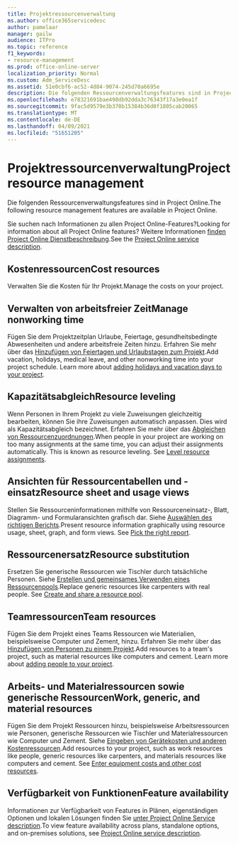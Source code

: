 ```yaml
---
title: Projektressourcenverwaltung
ms.author: office365servicedesc
author: pamelaar
manager: gailw
audience: ITPro
ms.topic: reference
f1_keywords:
- resource-management
ms.prod: office-online-server
localization_priority: Normal
ms.custom: Adm_ServiceDesc
ms.assetid: 51e0cbf6-ac52-4d84-9074-245d70a6695e
description: Die folgenden Ressourcenverwaltungsfeatures sind in Project Online.
ms.openlocfilehash: e78321691bae498db92dda3c76343f17a3e0ea1f
ms.sourcegitcommit: 9fac5d9579e3b370b15384b36d0f1805cab20065
ms.translationtype: MT
ms.contentlocale: de-DE
ms.lasthandoff: 04/09/2021
ms.locfileid: "51651205"
---
```

# <a name="project-resource-management"></a><span data-ttu-id="97686-103">Projektressourcenverwaltung</span><span class="sxs-lookup"><span data-stu-id="97686-103">Project resource management</span></span>

<span data-ttu-id="97686-104">Die folgenden Ressourcenverwaltungsfeatures sind in Project Online.</span><span class="sxs-lookup"><span data-stu-id="97686-104">The following resource management features are available in Project Online.</span></span>
  
<span data-ttu-id="97686-105">Sie suchen nach Informationen zu allen Project Online-Features?</span><span class="sxs-lookup"><span data-stu-id="97686-105">Looking for information about all Project Online features?</span></span> <span data-ttu-id="97686-106">Weitere Informationen [finden Project Online Dienstbeschreibung](project-online-service-description.md).</span><span class="sxs-lookup"><span data-stu-id="97686-106">See the [Project Online service description](project-online-service-description.md).</span></span>
  
## <a name="cost-resources"></a><span data-ttu-id="97686-107">Kostenressourcen</span><span class="sxs-lookup"><span data-stu-id="97686-107">Cost resources</span></span>

<span data-ttu-id="97686-108">Verwalten Sie die Kosten für Ihr Projekt.</span><span class="sxs-lookup"><span data-stu-id="97686-108">Manage the costs on your project.</span></span>
  
## <a name="manage-nonworking-time"></a><span data-ttu-id="97686-109">Verwalten von arbeitsfreier Zeit</span><span class="sxs-lookup"><span data-stu-id="97686-109">Manage nonworking time</span></span>

<span data-ttu-id="97686-p102">Fügen Sie dem Projektzeitplan Urlaube, Feiertage, gesundheitsbedingte Abwesenheiten und andere arbeitsfreie Zeiten hinzu. Erfahren Sie mehr über das [Hinzufügen von Feiertagen und Urlaubstagen zum Projekt](https://go.microsoft.com/fwlink/p/?LinkId=271337).</span><span class="sxs-lookup"><span data-stu-id="97686-p102">Add vacation, holidays, medical leave, and other nonworking time into your project schedule. Learn more about [adding holidays and vacation days to your project](https://go.microsoft.com/fwlink/p/?LinkId=271337).</span></span>
  
## <a name="resource-leveling"></a><span data-ttu-id="97686-112">Kapazitätsabgleich</span><span class="sxs-lookup"><span data-stu-id="97686-112">Resource leveling</span></span>

<span data-ttu-id="97686-p103">Wenn Personen in Ihrem Projekt zu viele Zuweisungen gleichzeitig bearbeiten, können Sie ihre Zuweisungen automatisch anpassen. Dies wird als Kapazitätsabgleich bezeichnet. Erfahren Sie mehr über das [Abgleichen von Ressourcenzuordnungen](https://go.microsoft.com/fwlink/p/?LinkId=271348).</span><span class="sxs-lookup"><span data-stu-id="97686-p103">When people in your project are working on too many assignments at the same time, you can adjust their assignments automatically. This is known as resource leveling. See [Level resource assignments](https://go.microsoft.com/fwlink/p/?LinkId=271348).</span></span>
  
## <a name="resource-sheet-and-usage-views"></a><span data-ttu-id="97686-116">Ansichten für Ressourcentabellen und -einsatz</span><span class="sxs-lookup"><span data-stu-id="97686-116">Resource sheet and usage views</span></span>

<span data-ttu-id="97686-p104">Stellen Sie Ressourceninformationen mithilfe von Ressourceneinsatz-, Blatt, Diagramm- und Formularansichten grafisch dar. Siehe [Auswählen des richtigen Berichts](https://go.microsoft.com/fwlink/?LinkId=402920).</span><span class="sxs-lookup"><span data-stu-id="97686-p104">Present resource information graphically using resource usage, sheet, graph, and form views. See [Pick the right report](https://go.microsoft.com/fwlink/?LinkId=402920).</span></span>
  
## <a name="resource-substitution"></a><span data-ttu-id="97686-119">Ressourcenersatz</span><span class="sxs-lookup"><span data-stu-id="97686-119">Resource substitution</span></span>

<span data-ttu-id="97686-p105">Ersetzen Sie generische Ressourcen wie Tischler durch tatsächliche Personen. Siehe [Erstellen und gemeinsames Verwenden eines Ressourcenpools](https://go.microsoft.com/fwlink/?LinkId=402921).</span><span class="sxs-lookup"><span data-stu-id="97686-p105">Replace generic resources like carpenters with real people. See [Create and share a resource pool](https://go.microsoft.com/fwlink/?LinkId=402921).</span></span>
  
## <a name="team-resources"></a><span data-ttu-id="97686-122">Teamressourcen</span><span class="sxs-lookup"><span data-stu-id="97686-122">Team resources</span></span>

<span data-ttu-id="97686-p106">Fügen Sie dem Projekt eines Teams Ressourcen wie Materialien, beispielsweise Computer und Zement, hinzu. Erfahren Sie mehr über das [Hinzufügen von Personen zu einem Projekt](https://go.microsoft.com/fwlink/p/?LinkId=271347).</span><span class="sxs-lookup"><span data-stu-id="97686-p106">Add resources to a team's project, such as material resources like computers and cement. Learn more about [adding people to your project](https://go.microsoft.com/fwlink/p/?LinkId=271347).</span></span>
  
## <a name="work-generic-and-material-resources"></a><span data-ttu-id="97686-125">Arbeits- und Materialressourcen sowie generische Ressourcen</span><span class="sxs-lookup"><span data-stu-id="97686-125">Work, generic, and material resources</span></span>

<span data-ttu-id="97686-p107">Fügen Sie dem Projekt Ressourcen hinzu, beispielsweise Arbeitsressourcen wie Personen, generische Ressourcen wie Tischler und Materialressourcen wie Computer und Zement. Siehe [Eingeben von Gerätekosten und anderen Kostenressourcen](https://go.microsoft.com/fwlink/?LinkId=402922).</span><span class="sxs-lookup"><span data-stu-id="97686-p107">Add resources to your project, such as work resources like people, generic resources like carpenters, and materials resources like computers and cement. See [Enter equipment costs and other cost resources](https://go.microsoft.com/fwlink/?LinkId=402922).</span></span>
  
## <a name="feature-availability"></a><span data-ttu-id="97686-128">Verfügbarkeit von Funktionen</span><span class="sxs-lookup"><span data-stu-id="97686-128">Feature availability</span></span>

<span data-ttu-id="97686-129">Informationen zur Verfügbarkeit von Features in Plänen, eigenständigen Optionen und lokalen Lösungen finden Sie [unter Project Online Service description](project-online-service-description.md).</span><span class="sxs-lookup"><span data-stu-id="97686-129">To view feature availability across plans, standalone options, and on-premises solutions, see [Project Online service description](project-online-service-description.md).</span></span>
  

